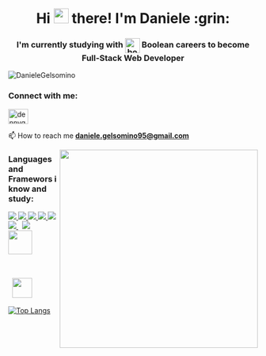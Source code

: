 
<!--
**DanieleGelsomino/DanieleGelsomino** is a ✨ _special_ ✨ repository because its `README.md` (this file) appears on your GitHub profile.
-->

<h1 align="center">Hi <img src="https://raw.githubusercontent.com/MartinHeinz/MartinHeinz/master/wave.gif" width="30px " style="position:absolute top:0"/> there! I'm Daniele :grin:</h1>
<h3 align="center">I'm currently studying with <a href="https://boolean.careers/" target="blank"><img align="center" src="https://boolean.careers/favicon/favicon.ico" alt="boolean.careers" height="30" width="30" /></a> Boolean careers to become Full-Stack Web Developer</h3>

<p align="left"> <img src="https://komarev.com/ghpvc/?username=DanieleGelsomino7&label=Profile%20views&color=0e75b6&style=flat" alt="DanieleGelsomino" /> </p>

<h3 align="left">Connect with me:</h3>
<p align="left">
<a href="https://www.instagram.com/denny.gelso/" target="blank"><img align="center" src="https://raw.githubusercontent.com/rahuldkjain/github-profile-readme-generator/master/src/images/icons/Social/instagram.svg" alt="dennygelso" height="30" width="40" /></a>
</p>

📫 How to reach me **daniele.gelsomino95@gmail.com**

<img align="right" src="https://media4.giphy.com/media/qgQUggAC3Pfv687qPC/giphy.gif" width="400" />
          

<h3 align="left">Languages and Framewors i know and study:</h3>
<p align="left"> 
    <a href="https://www.w3.org/html/" target="_blank"> <img src="https://img.icons8.com/color/48/000000/html-5.png"/> </a> 
    <a href="https://www.w3schools.com/css/" target="_blank"> <img src="https://img.icons8.com/color/48/000000/css3.png"/> </a> 
    <a href="https://getbootstrap.com" target="_blank"> <img src="https://img.icons8.com/color/48/000000/bootstrap.png"/> </a> 
     <a href="https://developer.mozilla.org/en-US/docs/Web/JavaScript" target="_blank"> <img src="https://img.icons8.com/color/48/000000/javascript.png"/> </a> 
    <a href="https://vuejs.org/" target="_blank"><img src="https://img.icons8.com/color/48/000000/vue-js.png"/></a> 
    <a style="padding-right:8px;" href="https://nodejs.org" target="_blank"> <img src="https://img.icons8.com/color/48/000000/nodejs.png"/> </a> 
    <a style="padding-right:8px;" href="https://sass-lang.com/" target="_blank"><img src="https://img.icons8.com/color/48/000000/sass-avatar.png"/></a>
    <a href="https://www.php.net/" target="_blank"><img src="https://cdn.jsdelivr.net/gh/devicons/devicon/icons/php/php-plain.svg" width="48" /></a>
            <a style="padding-right:8px;" href="https://code.visualstudio.com/" target="_blank">
</p>

<p align="left">
  <a margin-right="8" href="https://code.visualstudio.com/" target="_blank">
  <img src="https://cdn.jsdelivr.net/gh/devicons/devicon/icons/vscode/vscode-original.svg" width="40"/></a>  
 </p>



[![Top Langs](https://github-readme-stats.vercel.app/api/top-langs/?username=DanieleGelsomino&layout=compact)](https://github.com/DanieleGelsomino/github-readme-stats)


